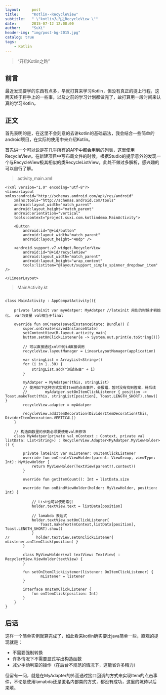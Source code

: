 ```yaml
---
layout:     post
title:      "Kotlin--RecycleView"
subtitle:   " \"kotlin入门之RecycleView \""
date:       2015-07-12 12:00:00
author:     "SuXi"
header-img: "img/post-bg-2015.jpg"
catalog: true
tags:
    - Kotlin
---
```


> “开启Kotlin之路”

## 前言

最近发现要学的东西有点多，早就打算来学习Kotlin，但没有真正的提上行程，这两天终于将手上的一些事，以及之前的学习计划都做完了，故打算用一段时间来认真的学习Kotlin。

## 正文

首先表明的是，在这里不会刻意的去讲kotlin的基础语法，我会结合一些简单的android项目，在实际的使用中来介绍Kotlin。

首先讲一个可以说是在几乎所有的APP中都会用到的列表，这里使用RecycleView。在新建项目中写布局文件的时候，根据Studio的提示意外的发现一个与RecycleView极其相似的类RecycleListView，此处不做过多解析，感兴趣的可以自行了解。

> activity_main.xml


```
<?xml version="1.0" encoding="utf-8"?>
<LinearLayout xmlns:android="http://schemas.android.com/apk/res/android"
    xmlns:tools="http://schemas.android.com/tools"
    android:layout_width="match_parent"
    android:layout_height="match_parent"
    android:orientation="vertical"
    tools:context="project.suxi.com.kotlindemo.MainActivity">

    <Button
        android:id="@+id/button"
        android:layout_width="match_parent"
        android:layout_height="48dp" />

    <android.support.v7.widget.RecyclerView
        android:id="@+id/recycleView"
        android:layout_width="match_parent"
        android:layout_height="wrap_content"
        tools:listitem="@layout/support_simple_spinner_dropdown_item" />

</LinearLayout>

```

> MainActivity.kt


```

class MainActivity : AppCompatActivity(){

    private lateinit var myAdatper: MyAdatper //lateinit 用到的时候才初始化， var为变量 val相当于final

    override fun onCreate(savedInstanceState: Bundle?) {
        super.onCreate(savedInstanceState)
        setContentView(R.layout.activity_main)
        button.setOnClickListener{e -> System.out.print(e.toString())}

        // 可以直接通过xml中的id直接调用
        recycleView.layoutManager = LinearLayoutManager(application)

        var stringList = ArrayList<String>()
        for (i in 1..30) {
            stringList.add("测试条目" + i)
        }
        
        myAdatper = MyAdatper(this, stringList)
        // 使用如下这种方式实现Item的点击事件，会报错，暂时没有找到答案，待后续
        //        myAdatper.setOnItemClickListener { position -> Toast.makeText(this, stringList[position], Toast.LENGTH_SHORT).show() }
        recycleView.adapter = myAdatper

        recycleView.addItemDecoration(DividerItemDecoration(this, DividerItemDecoration.VERTICAL))
    }

    // 构造函数里的参数必须要使用val来修饰
    class MyAdatper(private val mContext : Context, private val listData: List<String>) : RecyclerView.Adapter<MyAdatper.MyViewHolder>() {

        private lateinit var mListener: OnItemClickListener
        override fun onCreateViewHolder(parent: ViewGroup, viewType: Int): MyViewHolder {
            return MyViewHolder(TextView(parent!!.context))
        }

        override fun getItemCount(): Int = listData.size

        override fun onBindViewHolder(holder: MyViewHolder, position: Int) {
        
            // List也可以使用索引
            holder.textView.text = listData[position]
            
            // lamabda 表达式
            holder.textView.setOnClickListener{
                Toast.makeText(mContext,listData[position], Toast.LENGTH_SHORT).show()
            }
//            holder.textView.setOnClickListener{ mListener.onItemClick(position) }
        }

        class MyViewHolder(val textView: TextView) : RecyclerView.ViewHolder(textView) {
        }

        fun setOnItemClickListener(listener: OnItemClickListener) {
                mListener = listener
        }

        interface OnItemClickListener {
            fun onItemClick(position: Int)
        }
    }
}
```

## 后话

这样一个简单实例就算完成了，如此看来kotlin确实要比java简单一些，直观的提现就是：

- 不需要强制转换
- 许多情况下不需要显式写出构造函数
- 减少手动判空的操作（在后台不规范的情况下，这能省许多精力）

但留有一问，就是在MyAdapter的外面通过接口回调的方式来实现Item的点击事件，不论是使用lamabda还是匿名内部类的方式，都没有成功，这里的坑待以后来填。


